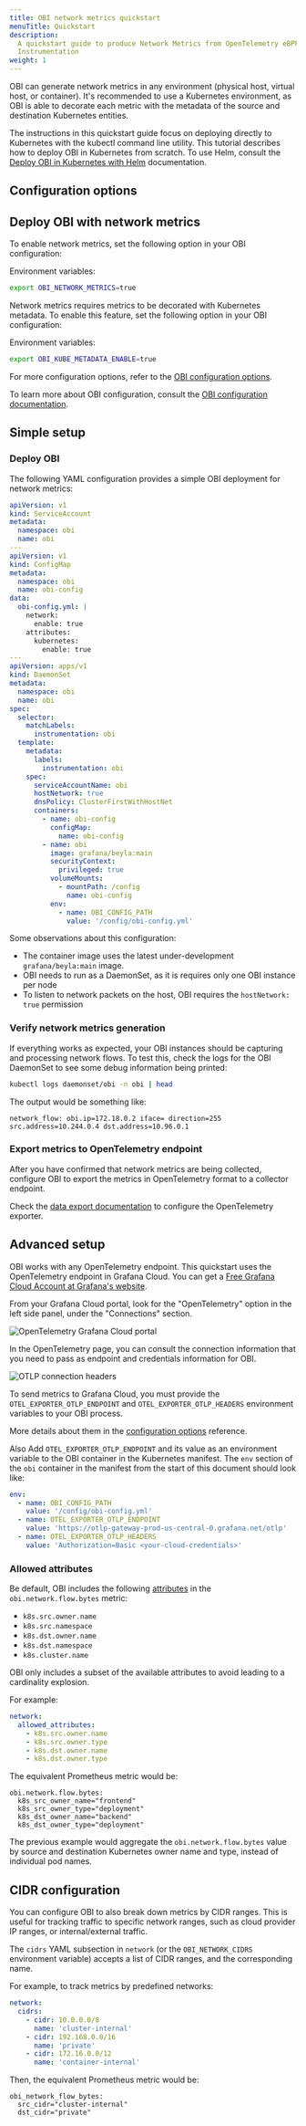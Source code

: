 ```yaml
---
title: OBI network metrics quickstart
menuTitle: Quickstart
description:
  A quickstart guide to produce Network Metrics from OpenTelemetry eBPF
  Instrumentation
weight: 1
---
```


OBI can generate network metrics in any environment (physical host, virtual
host, or container). It's recommended to use a Kubernetes environment, as OBI is
able to decorate each metric with the metadata of the source and destination
Kubernetes entities.

The instructions in this quickstart guide focus on deploying directly to
Kubernetes with the kubectl command line utility. This tutorial describes how to
deploy OBI in Kubernetes from scratch. To use Helm, consult the
[Deploy OBI in Kubernetes with Helm](../../setup/kubernetes-helm/)
documentation.

## Configuration options

## Deploy OBI with network metrics

To enable network metrics, set the following option in your OBI configuration:

Environment variables:

```bash
export OBI_NETWORK_METRICS=true
```

Network metrics requires metrics to be decorated with Kubernetes metadata. To
enable this feature, set the following option in your OBI configuration:

Environment variables:

```bash
export OBI_KUBE_METADATA_ENABLE=true
```

For more configuration options, refer to the
[OBI configuration options](../../configure/options/).

To learn more about OBI configuration, consult the
[OBI configuration documentation](../../configure/options/).

## Simple setup

### Deploy OBI

The following YAML configuration provides a simple OBI deployment for network
metrics:

```yaml
apiVersion: v1
kind: ServiceAccount
metadata:
  namespace: obi
  name: obi
---
apiVersion: v1
kind: ConfigMap
metadata:
  namespace: obi
  name: obi-config
data:
  obi-config.yml: |
    network:
      enable: true
    attributes:
      kubernetes:
        enable: true
---
apiVersion: apps/v1
kind: DaemonSet
metadata:
  namespace: obi
  name: obi
spec:
  selector:
    matchLabels:
      instrumentation: obi
  template:
    metadata:
      labels:
        instrumentation: obi
    spec:
      serviceAccountName: obi
      hostNetwork: true
      dnsPolicy: ClusterFirstWithHostNet
      containers:
        - name: obi-config
          configMap:
            name: obi-config
        - name: obi
          image: grafana/beyla:main
          securityContext:
            privileged: true
          volumeMounts:
            - mountPath: /config
              name: obi-config
          env:
            - name: OBI_CONFIG_PATH
              value: '/config/obi-config.yml'
```

Some observations about this configuration:

- The container image uses the latest under-development `grafana/beyla:main`
  image.
- OBI needs to run as a DaemonSet, as it is requires only one OBI instance per
  node
- To listen to network packets on the host, OBI requires the `hostNetwork: true`
  permission

### Verify network metrics generation

If everything works as expected, your OBI instances should be capturing and
processing network flows. To test this, check the logs for the OBI DaemonSet to
see some debug information being printed:

```bash
kubectl logs daemonset/obi -n obi | head
```

The output would be something like:

```log
network_flow: obi.ip=172.18.0.2 iface= direction=255 src.address=10.244.0.4 dst.address=10.96.0.1
```

### Export metrics to OpenTelemetry endpoint

After you have confirmed that network metrics are being collected, configure OBI
to export the metrics in OpenTelemetry format to a collector endpoint.

Check the [data export documentation](../../configure/export-data/) to configure
the OpenTelemetry exporter.

## Advanced setup

OBI works with any OpenTelemetry endpoint. This quickstart uses the
OpenTelemetry endpoint in Grafana Cloud. You can get a
[Free Grafana Cloud Account at Grafana's website](/pricing/).

From your Grafana Cloud portal, look for the "OpenTelemetry" option in the left
side panel, under the "Connections" section.

![OpenTelemetry Grafana Cloud portal](https://grafana.com/media/docs/grafana-cloud/beyla/quickstart/otel-cloud-portal-box.png)

In the OpenTelemetry page, you can consult the connection information that you
need to pass as endpoint and credentials information for OBI.

![OTLP connection headers](https://grafana.com/media/docs/grafana-cloud/beyla/quickstart/otlp-connection-headers.png)

To send metrics to Grafana Cloud, you must provide the
`OTEL_EXPORTER_OTLP_ENDPOINT` and `OTEL_EXPORTER_OTLP_HEADERS` environment
variables to your OBI process.

More details about them in the [configuration options](../../configure/options/)
reference.

Also Add `OTEL_EXPORTER_OTLP_ENDPOINT` and its value as an environment variable
to the OBI container in the Kubernetes manifest. The `env` section of the `obi`
container in the manifest from the start of this document should look like:

```yaml
env:
  - name: OBI_CONFIG_PATH
    value: '/config/obi-config.yml'
  - name: OTEL_EXPORTER_OTLP_ENDPOINT
    value: 'https://otlp-gateway-prod-us-central-0.grafana.net/otlp'
  - name: OTEL_EXPORTER_OTLP_HEADERS
    value: 'Authorization=Basic <your-cloud-credentials>'
```

### Allowed attributes

Be default, OBI includes the following [attributes](./) in the
`obi.network.flow.bytes` metric:

- `k8s.src.owner.name`
- `k8s.src.namespace`
- `k8s.dst.owner.name`
- `k8s.dst.namespace`
- `k8s.cluster.name`

OBI only includes a subset of the available attributes to avoid leading to a
cardinality explosion.

For example:

```yaml
network:
  allowed_attributes:
    - k8s.src.owner.name
    - k8s.src.owner.type
    - k8s.dst.owner.name
    - k8s.dst.owner.type
```

The equivalent Prometheus metric would be:

```
obi.network.flow.bytes:
  k8s_src_owner_name="frontend"
  k8s_src_owner_type="deployment"
  k8s_dst_owner_name="backend"
  k8s_dst_owner_type="deployment"
```

The previous example would aggregate the `obi.network.flow.bytes` value by
source and destination Kubernetes owner name and type, instead of individual pod
names.

## CIDR configuration

You can configure OBI to also break down metrics by CIDR ranges. This is useful
for tracking traffic to specific network ranges, such as cloud provider IP
ranges, or internal/external traffic.

The `cidrs` YAML subsection in `network` (or the `OBI_NETWORK_CIDRS` environment
variable) accepts a list of CIDR ranges, and the corresponding name.

For example, to track metrics by predefined networks:

```yaml
network:
  cidrs:
    - cidr: 10.0.0.0/8
      name: 'cluster-internal'
    - cidr: 192.168.0.0/16
      name: 'private'
    - cidr: 172.16.0.0/12
      name: 'container-internal'
```

Then, the equivalent Prometheus metric would be:

```
obi_network_flow_bytes:
  src_cidr="cluster-internal"
  dst_cidr="private"
```
